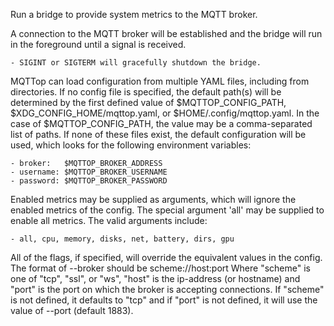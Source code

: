 Run a bridge to provide system metrics to the MQTT broker.

A connection to the MQTT broker will be established and the bridge will run in the foreground until a signal is received.

	- SIGINT or SIGTERM will gracefully shutdown the bridge.

MQTTop can load configuration from multiple YAML files, including from directories. If no config file is specified, the default path(s) will be determined by the first defined value of $MQTTOP_CONFIG_PATH, $XDG_CONFIG_HOME/mqttop.yaml, or $HOME/.config/mqttop.yaml. In the case of $MQTTOP_CONFIG_PATH, the value may be a comma-separated list of paths. If none of these files exist, the default configuration will be used, which looks for the following environment variables:

	- broker:   $MQTTOP_BROKER_ADDRESS
	- username: $MQTTOP_BROKER_USERNAME
	- password: $MQTTOP_BROKER_PASSWORD

Enabled metrics may be supplied as arguments, which will ignore the enabled metrics of the config. The special argument 'all' may be supplied to enable all metrics. The valid arguments include:

	- all, cpu, memory, disks, net, battery, dirs, gpu

All of the flags, if specified, will override the equivalent values in the config. The format of --broker should be scheme://host:port Where "scheme" is one of "tcp", "ssl", or "ws", "host" is the ip-address (or hostname) and "port" is the port on which the broker is accepting connections. If "scheme" is not defined, it defaults to "tcp" and if "port" is not defined, it will use the value of --port (default 1883).
